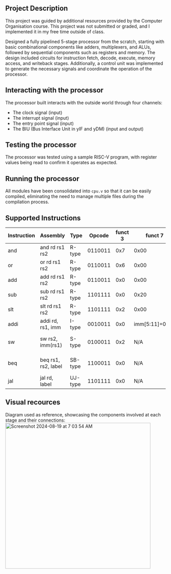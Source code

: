 ## Project Description
This project was guided by additional resources provided by the Computer Organisation course. This project was not submitted or graded, and I implemented it in my free time outside of class.

Designed a fully pipelined 5-stage processor from the scratch, starting with basic combinational components like adders, multiplexers, and ALUs, followed by sequential components such as registers and memory. The design included circuits for instruction fetch, decode, execute, memory access, and writeback stages. Additionally, a control unit was implemented to generate the necessary signals and coordinate the operation of the processor.

## Interacting with the processor
The processor built interacts with the outside world through four channels: 
- The clock signal (input)
- The interrupt signal (input)
- The entry point signal (input)
- The BIU (Bus Interface Unit in yIF and yDM) (input and output) 

## Testing the processor
The processor was tested using a sample RISC-V program, with register values being read to confirm it operates as expected.

## Running the processor
All modules have been consolidated into `cpu.v` so that it can be easily compiled, eliminating the need to manage multiple files during the compilation process.

## Supported Instructions
| Instruction   | Assembly      | Type | Opcode | funct 3 | funct 7 | Description |
| ------------- | ------------- | ---|---|---|---|---|
| and  | and rd rs1 rs2 | R-type | 0110011 | 0x7 | 0x00 | rd = rs1 & rs2 |
| or	| or rd rs1 rs2	| R-type	| 0110011	| 0x6	| 0x00 | rd = rs1 \| rs2 |
| add	| add rd rs1 rs2	| R-type	| 0110011	| 0x0	| 0x00 | rd = rs1 + rs2|
| sub	| sub rd rs1 rs2	| R-type	| 1101111	| 0x0	| 0x20 | rd = rs1 - rs2|
| slt	| slt rd rs1 rs2	| R-type	| 1101111	| 0x2	| 0x00 | rd = (rs1 < rs2)?1:0|
| addi	| addi rd, rs1, imm	| I-type	| 0010011	| 0x0	| imm[5:11]=0x00 | rd = rs1 + imm|
| sw	| sw rs2, imm(rs1)	| S-type	| 0100011	| 0x2	| N/A | M[rs1+imm][0:31] = rs2[0:31]|
| beq	| beq rs1, rs2, label	| SB-type	| 1100011	| 0x0	| N/A | if (rs1 == rs2) PC += imm|
| jal	| jal rd, label	| UJ-type	| 1101111	| 0x0	| N/A | rd = PC+4; PC += imm|

## Visual recources
Diagram used as reference, showcasing the components involved at each stage and their connections:
<img width="456" alt="Screenshot 2024-08-19 at 7 03 54 AM" src="https://github.com/user-attachments/assets/e46dd392-94b3-4b5e-8126-1b67286847e0">
